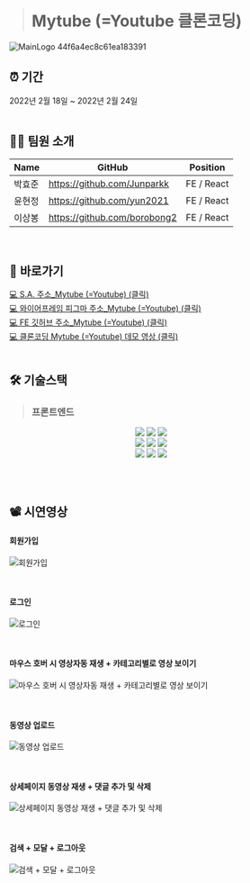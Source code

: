 ># Mytube (=Youtube 클론코딩)

  
![MainLogo 44f6a4ec8c61ea183391](https://user-images.githubusercontent.com/77830226/162981722-db4a5a8f-e63f-4ef8-9223-543831f20540.png)

## ⏰ 기간
2022년 2월 18일 ~ 2022년 2월 24일</br></br>
## 🧑‍💻 팀원 소개
|Name|GitHub|Position|
|------|---|---|
|박효준|https://github.com/Junparkk|FE / React|
|윤현정|https://github.com/yun2021|FE / React|
|이상봉|https://github.com/borobong2|FE / React|
</br>

## 📌 바로가기</br>
<a href="https://www.notion.so/7-befff5fbc81640799404a0c0b05d8d40"> 💻 S.A. 주소_Mytube (=Youtube) (클릭)</a></br>
<a href="https://www.figma.com/file/6zuIPjlIhHjcr42B7SYcYq/Untitled?node-id=0%3A1"> 💻 와이어프레임 피그마 주소_Mytube (=Youtube) (클릭)</a></br>
<a href="https://github.com/yun2021/myTube_FE.git"> 💻 FE 깃허브 주소_Mytube (=Youtube) (클릭)</a></br>
<a href="https://youtu.be/VU1IGQCGfB4"> 💻 클론코딩 Mytube (=Youtube) 데모 영상 (클릭)</a>
</br></br>

## 🛠 기술스택
>### 프론트엔드
<p align='center'>
  <img src="https://img.shields.io/badge/HTML5-E34F26?style=for-the-badge&logo=HTML5&logoColor=white&fontColor=ffffff"/></a>
  <img src="https://img.shields.io/badge/CSS3-1572B6?style=for-the-badge&logo=CSS3&logoColor=white&fontColor=ffffff"/></a>
  <img src="https://img.shields.io/badge/JavaScript-F7DF1E?style=for-the-badge&logo=JavaScript&logoColor=white&fontColor=ffffff"/></a>
  </br>
  <img src="https://img.shields.io/badge/react-61DAFB?style=for-the-badge&logo=react&logoColor=white&fontColor=ffffff"/></a>
  <img src='https://img.shields.io/badge/StyledComponents-violet?style=for-the-badge&logo=styled-components'/>
  <img src='https://img.shields.io/badge/Redux-764ABC?style=for-the-badge&logo=Redux'/>
  </br>
  <img src='https://img.shields.io/badge/Axios-pink?style=for-the-badge&logo=Axios'/>
  <img src='https://img.shields.io/badge/yarn-skyblue?style=for-the-badge&logo=yarn'/>
  <img src="https://img.shields.io/badge/Amazon S3-569A31?style=for-the-badge&logo=Amazon S3&logoColor=white" />
  <p align="center">
</br></br>
  
## 📽 시연영상
#### 회원가입

![회원가입](https://user-images.githubusercontent.com/77830226/156198214-4f8f222a-6b9e-4771-8dc1-b80f3ad2db65.gif)

</br>

#### 로그인
![로그인](https://user-images.githubusercontent.com/77830226/156198230-c75d748d-9c26-41fa-9342-3beb0ccbcc5a.gif)

</br>

#### 마우스 호버 시 영상자동 재생 + 카테고리별로 영상 보이기
![마우스 호버 시 영상자동 재생 + 카테고리별로 영상 보이기](https://user-images.githubusercontent.com/77830226/156198242-1751a979-220f-49b0-ad17-397727f5bddc.gif)

</br>

#### 동영상 업로드
![동영상 업로드](https://user-images.githubusercontent.com/77830226/156198256-93db4e99-76cd-41e8-b03f-f44e4e2057b2.gif)

</br>

#### 상세페이지 동영상 재생 + 댓글 추가 및 삭제
![상세페이지 동영상 재생 + 댓글 추가 및 삭제](https://user-images.githubusercontent.com/77830226/156198269-0e4e5834-56f8-4636-8941-7ff4cf22e300.gif)

</br>

#### 검색 + 모달 + 로그아웃
![검색 + 모달 + 로그아웃](https://user-images.githubusercontent.com/77830226/156198282-b720e732-e9af-4012-ad72-3a52ae555187.gif)


  </br></br>
